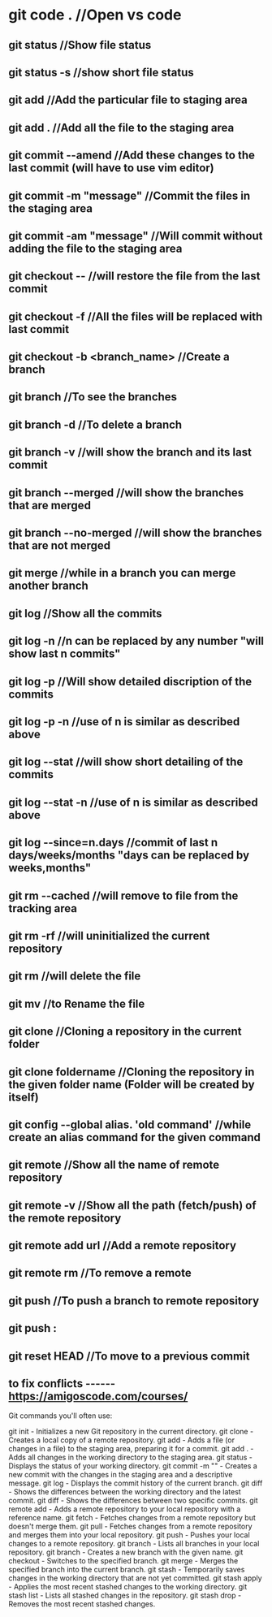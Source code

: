 # git code .                                //Open vs code

## git status                                //Show file status

## git status -s                             //show short file status

## git add <filename>                        //Add the particular file to staging area

## git add .                                  //Add all the file to the staging area

## git commit --amend                        //Add these changes to the last commit (will have to use vim editor)

## git commit -m "message"                   //Commit the files in the staging area

## git commit -am "message"                  //Will commit without adding the file to the staging area

## git checkout --<filename>                 //will restore the file from the last commit

## git checkout -f                           //All the files will be replaced with last commit

## git checkout -b <branch_name>   	         //Create a branch

## git branch                                 //To see the branches

## git branch -d <branch name>                //To delete a branch

## git branch -v                              //will show the branch and its last commit

## git branch --merged                        //will show the branches that are merged

## git branch --no-merged                    //will show the branches that are not merged

## git merge <branch name>                   //while in a branch you can merge another branch

## git log                                   //Show all the commits

## git log -n                                //n can be replaced by any number "will show last n commits"

## git log -p                                //Will show detailed discription of the commits

## git log -p -n                             //use of n is similar as described above

## git log --stat                            //will show short detailing of the commits

## git log --stat -n                         //use of n is similar as described above

## git log --since=n.days                    //commit of last n days/weeks/months "days can be replaced by weeks,months"

## git rm --cached <filename>                //will remove to file from the tracking area

## git rm -rf                                //will uninitialized the current repository

## git rm <filename>                         //will delete the file

## git mv <Present filename> <The filename after the change>  //to Rename the file

## git clone <URL>                           //Cloning a repository in the current folder

## git clone <URL> foldername               //Cloning the repository in the given folder name (Folder will be created by itself)

## git config --global alias. <new name> 'old command'  //while create an alias command for the given command

## git remote                               //Show all the name of remote repository

## git remote -v                            //Show all the path (fetch/push) of the remote repository

## git remote add <name> url                //Add a remote repository

## git remote rm <name>                     //To remove a remote

## git push <remote name> <branch name>	    //To push a branch to remote repository

## git push <remote name> <branch name>:     <branch name you want to have in the remote repository>

## git reset HEAD                         //To move to a previous commit

## to fix conflicts ------<https://amigoscode.com/courses/>

Git commands you'll often use:

git init - Initializes a new Git repository in the current directory.
git clone <repository> - Creates a local copy of a remote repository.
git add <file> - Adds a file (or changes in a file) to the staging area, preparing it for a commit.
git add . - Adds all changes in the working directory to the staging area.
git status - Displays the status of your working directory.
git commit -m "<message>" - Creates a new commit with the changes in the staging area and a descriptive message.
git log - Displays the commit history of the current branch.
git diff - Shows the differences between the working directory and the latest commit.
git diff <commit1> <commit2> - Shows the differences between two specific commits.
git remote add <name> <repository> - Adds a remote repository to your local repository with a reference name.
git fetch <remote> - Fetches changes from a remote repository but doesn't merge them.
git pull <remote> <branch> - Fetches changes from a remote repository and merges them into your local repository.
git push <remote> <branch> - Pushes your local changes to a remote repository.
git branch - Lists all branches in your local repository.
git branch <branch-name> - Creates a new branch with the given name.
git checkout <branch> - Switches to the specified branch.
git merge <branch> - Merges the specified branch into the current branch.
git stash - Temporarily saves changes in the working directory that are not yet committed.
git stash apply - Applies the most recent stashed changes to the working directory.
git stash list - Lists all stashed changes in the repository.
git stash drop - Removes the most recent stashed changes.

